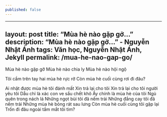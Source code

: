 ```yaml
---
published: false
---
```

---
layout: post
title: “Mùa hè nào gặp gỡ...”
description: “Mùa hè nào gặp gỡ...” - Nguyễn Nhật Ánh
tags: Văn học, Nguyễn Nhật Ánh, Jekyll
permalink: /mua-he-nao-gap-go/
---
Mùa hè nào gặp gỡ
Mùa hè nào chia ly
Mùa hè nào hội ngộ

Tôi cầm trên tay hai mùa hè rực rỡ
Còn mùa hè cuối cùng rơi đi đâu?

Ai nhặt được mùa hè tôi đánh mất
Xin trả lại cho tôi
Xin trả lại cho tôi người yêu tôi
Dẫu chỉ là xác con ve sầu chết khô
Ấy chính là mùa hè của tôi
Ngủ quên trong nách lá
Những ngọt bùi tôi đã nếm trải
Những đắng cay tôi đã nếm trải
Những mùa hè bỏng rát sau lưng
Còn mùa hè cuối cùng tôi gặp lại
Trốn đi đâu ngoài tầm mắt tôi tìm?